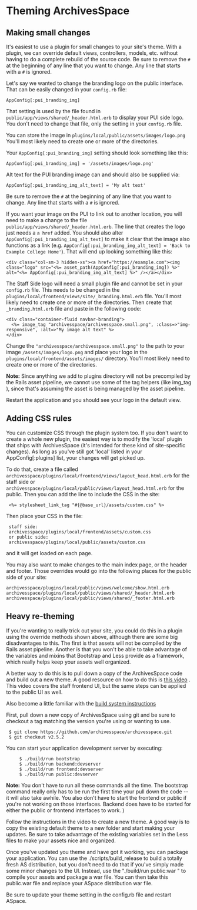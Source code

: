 # Theming ArchivesSpace

## Making small changes

It's easiest to use a plugin for small changes to your site's theme. With a plugin,
we can override default views, controllers, models, etc. without having to do a
complete rebuild of the source code. Be sure to remove the `#` at the beginning of
any line that you want to change. Any line that starts with a `#` is ignored.

Let's say we wanted to change the branding logo on the public
interface. That can be easily changed in your `config.rb` file:

```
AppConfig[:pui_branding_img]
```

That setting is used by the file found in `public/app/views/shared/_header.html.erb` to display your PUI side logo. You don't need to change that file, only the setting in your `config.rb` file.

You can store the image in `plugins/local/public/assets/images/logo.png` You'll most likely need to create one or more of the directories.

Your `AppConfig[:pui_branding_img]` setting should look something like this:

```
AppConfig[:pui_branding_img] = '/assets/images/logo.png'
```

Alt text for the PUI branding image can and should also be supplied via:

```
AppConfig[:pui_branding_img_alt_text] = 'My alt text'
````

Be sure to remove the `#` at the beginning of
any line that you want to change. Any line that starts with a `#` is ignored.

If you want your image on the PUI to link out to another location, you will need to make a change to the file `public/app/views/shared/_header.html.erb`. The line that creates the logo just needs a `a href` added.  You should also alter `AppConfig[:pui_branding_img_alt_text]` to make it clear that the image also functions as a link (e.g. `AppConfig[:pui_branding_img_alt_text] = 'Back to Example College Home'`). That will end up looking something like this:

```
<div class="col-sm-3 hidden-xs"><a href="https://example.com"><img class="logo" src="<%= asset_path(AppConfig[:pui_branding_img]) %>" alt="<%= AppConfig[:pui_branding_img_alt_text] %>" /></a></div>
```

The Staff Side logo will need a small plugin file and cannot be set in your `config.rb` file. This needs to be changed in the `plugins/local/frontend/views/site/_branding.html.erb` file. You'll most likely need to create one or more of the directories. Then create that `_branding.html.erb` file and paste in the following code:

```
<div class="container-fluid navbar-branding">
  <%= image_tag "archivesspace/archivesspace.small.png", :class=>"img-responsive", :alt=>"My image alt text" %>
</div>
```

Change the `"archivesspace/archivesspace.small.png"` to the path to your image `/assets/images/logo.png` and place your logo in the `plugins/local/frontend/assets/images/` directory. You'll most likely need to create one or more of the directories.

**Note:** Since anything we add to plugins directory will not be precompiled by
the Rails asset pipeline, we cannot use some of the tag helpers
(like img_tag ), since that's assuming the asset is being managed by the
asset pipeline.

Restart the application and you should see your logo in the default view.

## Adding CSS rules

You can customize CSS through the plugin system too. If you don't want to create
a whole new plugin, the easiest way is to modify the 'local' plugin that ships
with ArchivesSpace (it's intended for these kind of site-specific changes). As
long as you've still got 'local' listed in your AppConfig[:plugins] list, your
changes will get picked up.

To do that, create a file called
`archivesspace/plugins/local/frontend/views/layout_head.html.erb` for the staff
side or `archivesspace/plugins/local/public/views/layout_head.html.erb` for the
public. Then you can add the line to include the CSS in the site:

     <%= stylesheet_link_tag "#{@base_url}/assets/custom.css" %>

Then place your CSS in the file:

     staff side:
     archivesspace/plugins/local/frontend/assets/custom.css
     or public side:
     archivesspace/plugins/local/public/assets/custom.css

and it will get loaded on each page.

You may also want to make changes to the main index page, or the header and
footer. Those overrides would go into the following places for the public side
of your site:

    archivesspace/plugins/local/public/views/welcome/show.html.erb
    archivesspace/plugins/local/public/views/shared/_header.html.erb
    archivesspace/plugins/local/public/views/shared/_footer.html.erb

## Heavy re-theming

If you're wanting to really trick out your site, you could do this in a plugin
using the override methods shown above, although there are some big disadvantages
to this. The first is that assets will not be compiled by the Rails asset
pipeline. Another is that you won't be able to take advantage of the variables
and mixins that Bootstrap and Less provide as a framework, which really helps
keep your assets well organized.

A better way to do this is to pull down a copy of the ArchivesSpace code and
build out a new theme. A good resource on how to do this is
[this video](https://www.youtube.com/watch?v=Uny736mZVnk) .
This video covers the staff frontend UI, but the same steps can be applied to
the public UI as well.

Also become a little familiar with the
[build system instructions ](../development/dev.html)


First, pull down a new copy of ArchivesSpace using git and be sure to checkout
a tag matching the version you're using or wanting to use.

     $ git clone https://github.com/archivesspace/archivesspace.git
     $ git checkout v2.5.2

You can start your application development server by executing:

	     $ ./build/run bootstrap
	     $ ./build/run backend:devserver
	     $ ./build/run frontend:devserver
	     $ ./build/run public:devserver

**Note:** You don't have to run all these commands all the time. The bootstrap
command really only has to be run the first time your pull down the code --
it will also take awhile.  You also don't have to start the frontend or public
if you're not working on those interfaces. Backend does have to be started for
either the public or frontend interfaces to work. )


Follow the instructions in the video to create a new theme. A good way is to copy the existing default theme to a new folder and start making your updates. Be sure to take advantage of the existing variables set in the Less files to make your assets nice and organized.

Once you've updated you theme and have got it working, you can package your application. You can use the ./scripts/build_release to build a totally fresh AS distribution, but you don't need to do that if you've simply made some minor changes to the UI. Instead, use the "./build/run public:war " to compile your assets and package a war file. You can then take this public.war file and replace your ASpace distribution war file.

Be sure to update your theme setting in the config.rb file and restart ASpace.
